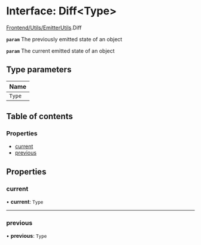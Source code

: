 # Interface: Diff<Type\>

[Frontend/Utils/EmitterUtils](../modules/Frontend_Utils_EmitterUtils.md).Diff

**`param`** The previously emitted state of an object

**`param`** The current emitted state of an object

## Type parameters

| Name   |
| :----- |
| `Type` |

## Table of contents

### Properties

- [current](Frontend_Utils_EmitterUtils.Diff.md#current)
- [previous](Frontend_Utils_EmitterUtils.Diff.md#previous)

## Properties

### current

• **current**: `Type`

---

### previous

• **previous**: `Type`
